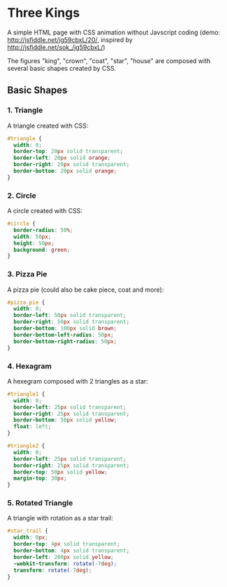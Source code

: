 # Three Kings

A simple HTML page with CSS animation without Javscript coding (demo: http://jsfiddle.net/jg59cbxL/20/, inspired by http://jsfiddle.net/sok_/jg59cbxL/)

The figures "king", "crown", "coat", "star", "house" are composed with several basic shapes created by CSS.

## Basic Shapes

### 1. Triangle

A triangle created with CSS:

```css
#triangle {
  width: 0;
  border-top: 20px solid transparent;
  border-left: 20px solid orange;
  border-right: 20px solid transparent;
  border-bottom: 20px solid orange;
}
```

### 2. Circle

A circle created with CSS:

```css
#circle {
  border-radius: 50%;
  width: 50px;
  height: 50px;
  background: green;
}
```

### 3. Pizza Pie

A pizza pie (could also be cake piece, coat and more):

```css
#pizza_pie {
  width: 0;
  border-left: 50px solid transparent;
  border-right: 50px solid transparent;
  border-bottom: 100px solid brown;
  border-bottom-left-radius: 50px;
  border-bottom-right-radius: 50px;
}
```

### 4. Hexagram

A hexegram composed with 2 triangles as a star:

```css
#triangle1 {
  width: 0;
  border-left: 25px solid transparent;
  border-right: 25px solid transparent;
  border-bottom: 50px solid yellow;
  float: left;
}

#triangle2 {
  width: 0;
  border-left: 25px solid transparent;
  border-right: 25px solid transparent;
  border-top: 50px solid yellow;
  margin-top: 30px;
}
```

### 5. Rotated Triangle

A triangle with rotation as a star trail:

```css
#star_trail {
  width: 0px;
  border-top: 4px solid transparent;
  border-bottom: 4px solid transparent;
  border-left: 200px solid yellow;
  -webkit-transform: rotate(-7deg);
  transform: rotate(-7deg);
}
```

